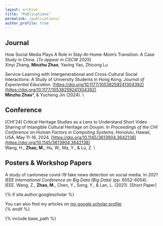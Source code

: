 ```yaml
---
layout: archive
title: "Publications"
permalink: /publications/
author_profile: true
---
```




<!-- {% for post in site.publications reversed %}
  {% include archive-single.html %}
{% endfor %} -->

Journal
---
How Social Media Plays A Role in Stay-At-Home-Mom’s Transition: A Case Study in China. (*To appear in CSCW 2025*)
\
Xinyi Zhang, **Minzhu Zhao**, Yaxing Yao, Zhicong Lu 

Service-Learning with Intergenerational and Cross-Cultural Social Interactions: A Study of University Students in Hong Kong. *Journal of Experiential Education*. [https://doi.org/10.1177/10538259241304392](https://doi.org/10.1177/10538259241304392)
\
**Minzhu Zhao***, & Yucheng Jin (2024). 
\
<!-- [PDF]() -->

Conference
---
[CHI'24] Critical Heritage Studies as a Lens to Understand Short Video Sharing of Intangible Cultural Heritage on Douyin. In *Proceedings of the CHI Conference on Human Factors in Computing Systems*, Honolulu, Hawaii, USA, May 11-16, 2024. [https://doi.org/10.1145/3613904.3642138](https://doi.org/10.1145/3613904.3642138)
\
Wang, H., **Zhao, M.**, Hu, W., Ma, Y., & Lu, Z. 
\
<!-- [PDF]() -->

Posters & Workshop Papers
---


A study of cantonese covid-19 fake news detection on social media. In *2021 IEEE International Conference on Big Data (Big Data)* (pp. 6052-6054). IEEE.
Wang, Z., **Zhao, M.**, Chen, Y., Song, Y., & Lan, L. (2021). 
[Short Paper]

{% if site.author.googlescholar %}
  <div class="wordwrap">You can also find my articles on <a href="{{site.author.googlescholar}}">my google scholar profile</a>.</div>
{% endif %}

{% include base_path %}
